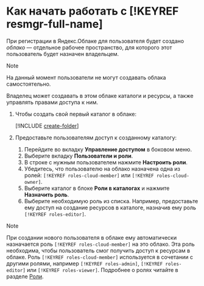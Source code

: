 # Как начать работать с [!KEYREF resmgr-full-name]

При регистрации в Яндекс.Облаке для пользователя будет создано _облако_ — отдельное рабочее пространство, для которого этот пользователь будет назначен владельцем.

> [!NOTE]
> На данный момент пользователи не могут создавать облака самостоятельно.

Владелец может создавать в этом облаке каталоги и ресурсы, а также управлять правами доступа к ним.

1. Чтобы создать свой первый каталог в облаке:

    [!INCLUDE [create-folder](../_includes/create-folder.md)]

2. Предоставьте пользователям доступ к созданному каталогу:
    1. Перейдите во вкладку **Управление доступом** в боковом меню.
    2. Выберите вкладку **Пользователи и роли**.
    3. В строке с нужным пользователем нажмите **Настроить роли**.
    4. Убедитесь, что пользователю на облако назначена одна из ролей: `[!KEYREF roles-cloud-member]` или `[!KEYREF roles-cloud-owner]`.
    5. Выберите каталог в блоке **Роли в каталогах** и нажмите **Назначить роль**.
    6. Выберите необходимую роль из списка. Например, предоставьте ему доступ на создание ресурсов в каталоге, назначив ему роль `[!KEYREF roles-editor]`.

> [!NOTE]
> При создании нового пользователя в облаке ему автоматически назначается роль `[!KEYREF roles-cloud-member]` на это облако. Эта роль необходима, чтобы пользователь смог получить доступ к ресурсам в облаке. Роль `[!KEYREF roles-cloud-member]` используется в сочетании с другими ролями, например `[!KEYREF roles-admin]`, `[!KEYREF roles-editor]` или `[!KEYREF roles-viewer]`. Подробнее о ролях читайте в разделе [Роли](../iam/concepts/access-control/roles.md).